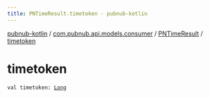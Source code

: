 ```yaml
---
title: PNTimeResult.timetoken - pubnub-kotlin
---
```


[pubnub-kotlin](../../index.html) / [com.pubnub.api.models.consumer](../index.html) / [PNTimeResult](index.html) / [timetoken](./timetoken.html)

# timetoken

`val timetoken: `[`Long`](https://kotlinlang.org/api/latest/jvm/stdlib/kotlin/-long/index.html)